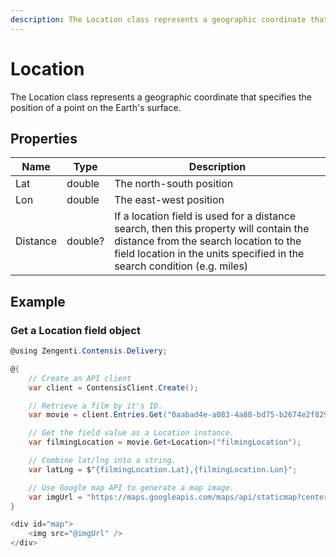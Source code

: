 ```yaml
---
description: The Location class represents a geographic coordinate that specifies the position of a point on the Earth's surface.
---
```


# Location

The Location class represents a geographic coordinate that specifies the position of a point on the Earth's surface.

## Properties

| Name     | Type    | Description                                                                                                                                                                      |
|----------|---------|----------------------------------------------------------------------------------------------------------------------------------------------------------------------------------|
| Lat      | double  | The north-south position                                                                                                                                                         |
| Lon      | double  | The east-west position                                                                                                                                                           |
| Distance | double? | If a location field is used for a distance search, then this property will contain the distance from the search location to the field location in the units specified in the search condition (e.g. miles) |

## Example

### Get a Location field object

```cs
@using Zengenti.Contensis.Delivery;

@{
    // Create an API client
    var client = ContensisClient.Create();

    // Retrieve a film by it's ID.
    var movie = client.Entries.Get("0aabad4e-a083-4a88-bd75-b2674e2f8298");

    // Get the field value as a Location instance.
    var filmingLocation = movie.Get<Location>("filmingLocation");

    // Combine lat/lng into a string.
    var latLng = $"{filmingLocation.Lat},{filmingLocation.Lon}";

    // Use Google map API to generate a map image.
    var imgUrl = "https://maps.googleapis.com/maps/api/staticmap?center="+latLng+"&zoom=14&size=400x300&sensor=false";
}

<div id="map">
    <img src="@imgUrl" />
</div>
```
